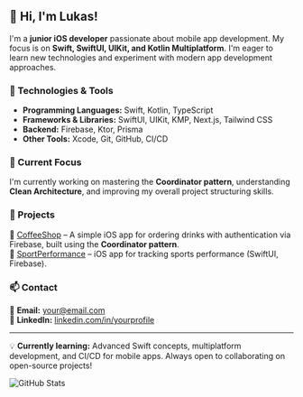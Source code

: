 ## 👋 Hi, I'm Lukas!

I'm a **junior iOS developer** passionate about mobile app development. My focus is on **Swift, SwiftUI, UIKit, and Kotlin Multiplatform**. I'm eager to learn new technologies and experiment with modern app development approaches.

### 🔧 Technologies & Tools
- **Programming Languages:** Swift, Kotlin, TypeScript  
- **Frameworks & Libraries:** SwiftUI, UIKit, KMP, Next.js, Tailwind CSS  
- **Backend:** Firebase, Ktor, Prisma  
- **Other Tools:** Xcode, Git, GitHub, CI/CD  

### 🚀 Current Focus  
I'm currently working on mastering the **Coordinator pattern**, understanding **Clean Architecture**, and improving my overall project structuring skills.

### 📌 Projects  
🔹 [CoffeeShop](https://github.com/your-repository) – A simple iOS app for ordering drinks with authentication via Firebase, built using the **Coordinator pattern**.  
🔹 [SportPerformance](https://github.com/your-repository) – iOS app for tracking sports performance (SwiftUI, Firebase).  

### 📫 Contact  
📧 **Email:** your@email.com  
🔗 **LinkedIn:** [linkedin.com/in/yourprofile](https://linkedin.com/in/yourprofile)  

---

💡 **Currently learning:** Advanced Swift concepts, multiplatform development, and CI/CD for mobile apps. Always open to collaborating on open-source projects!

![GitHub Stats](https://github-readme-stats.vercel.app/api?username=your-username&show_icons=true&theme=radical)
